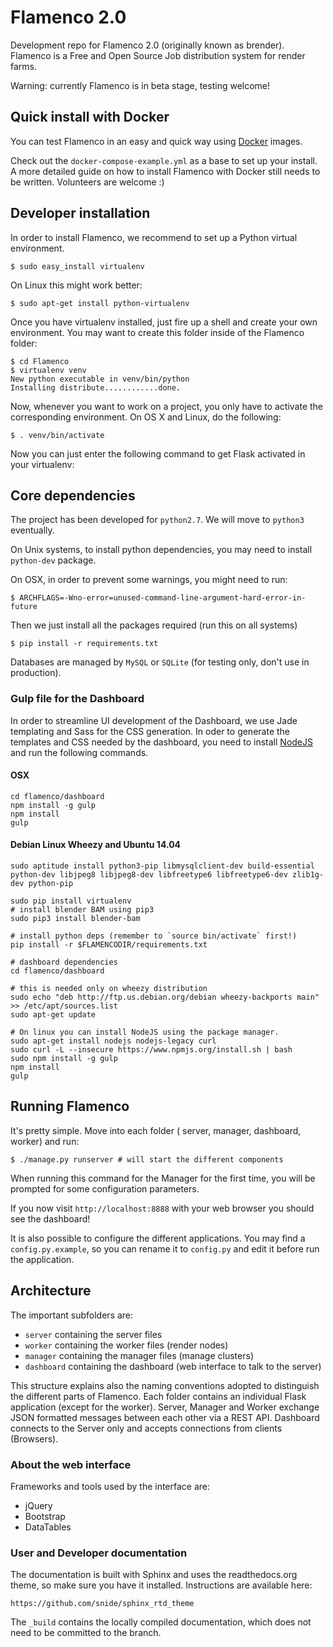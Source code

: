 # Flamenco 2.0

Development repo for Flamenco 2.0 (originally known as brender). Flamenco is a
Free and Open Source Job distribution system for render farms.

Warning: currently Flamenco is in beta stage, testing welcome!


## Quick install with Docker
You can test Flamenco in an easy and quick way using [Docker](https://www.docker.com/) images.

Check out the `docker-compose-example.yml` as a base to set up your install. A
more detailed guide on how to install Flamenco with Docker still needs to be
written. Volunteers are welcome :)


## Developer installation

In order to install Flamenco, we recommend to set up a Python virtual environment.

```
$ sudo easy_install virtualenv
```

On Linux this might work better:

```
$ sudo apt-get install python-virtualenv
```

Once you have virtualenv installed, just fire up a shell and create your own environment. You may want to create this folder inside of the Flamenco folder:

```
$ cd Flamenco
$ virtualenv venv
New python executable in venv/bin/python
Installing distribute............done.
```

Now, whenever you want to work on a project, you only have to activate the
corresponding environment. On OS X and Linux, do the following:

```
$ . venv/bin/activate
```

Now you can just enter the following command to get Flask activated in your
virtualenv:

## Core dependencies

The project has been developed for `python2.7`. We will move to `python3`
eventually.

On Unix systems, to install python dependencies, you may need to install
`python-dev` package.

On OSX, in order to prevent some warnings, you might need to run:

```
$ ARCHFLAGS=-Wno-error=unused-command-line-argument-hard-error-in-future
```

Then we just install all the packages required (run this on all systems)

```
$ pip install -r requirements.txt
```

Databases are managed by `MySQL` or `SQLite` (for testing only, don't use in production).


### Gulp file for the Dashboard
In order to streamline UI development of the Dashboard, we use Jade templating
and Sass for the CSS generation. In oder to generate the templates and CSS needed
by the dashboard, you need to install [NodeJS](https://nodejs.org/en/) and run
the following commands.

#### OSX
```
cd flamenco/dashboard
npm install -g gulp
npm install
gulp
```

#### Debian Linux Wheezy and Ubuntu 14.04

```
sudo aptitude install python3-pip libmysqlclient-dev build-essential python-dev libjpeg8 libjpeg8-dev libfreetype6 libfreetype6-dev zlib1g-dev python-pip

sudo pip install virtualenv
# install blender BAM using pip3
sudo pip3 install blender-bam

# install python deps (remember to `source bin/activate` first!)
pip install -r $FLAMENCODIR/requirements.txt

# dashboard dependencies
cd flamenco/dashboard

# this is needed only on wheezy distribution
sudo echo "deb http://ftp.us.debian.org/debian wheezy-backports main" >> /etc/apt/sources.list
sudo apt-get update

# On linux you can install NodeJS using the package manager.
sudo apt-get install nodejs nodejs-legacy curl
sudo curl -L --insecure https://www.npmjs.org/install.sh | bash
sudo npm install -g gulp
npm install
gulp
```

## Running Flamenco
It's pretty simple. Move into each folder ( server, manager, dashboard, worker)
and run:

```
$ ./manage.py runserver # will start the different components
```

When running this command for the Manager for the first time, you will be
prompted for some configuration parameters.

If you now visit `http://localhost:8888` with your web browser you should see the dashboard!

It is also possible to configure the different applications. You may find a `config.py.example`, so you can rename it to `config.py` and edit it before run the application.

## Architecture
The important subfolders are:

* `server` containing the server files
* `worker` containing the worker files (render nodes)
* `manager` containing the manager files (manage clusters)
* `dashboard` containing the dashboard (web interface to talk to the server)

This structure explains also the naming conventions adopted to distinguish the
different parts of Flamenco.
Each folder contains an individual Flask application (except for the worker).
Server, Manager and Worker exchange JSON formatted messages between each other
via a REST API.
Dashboard connects to the Server only and accepts connections from clients (Browsers).


### About the web interface
Frameworks and tools used by the interface are:

* jQuery
* Bootstrap
* DataTables

### User and Developer documentation

The documentation is built with Sphinx and uses the readthedocs.org theme, so
make sure you have it installed. Instructions are available here:

`https://github.com/snide/sphinx_rtd_theme`

The `_build` contains the locally compiled documentation, which does not need
to be committed to the branch.
